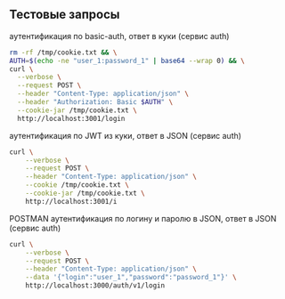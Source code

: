 ## Тестовые запросы

аутентификация по basic-auth, ответ в куки (сервис auth)
``` bash
rm -rf /tmp/cookie.txt && \
AUTH=$(echo -ne "user_1:password_1" | base64 --wrap 0) && \
curl \
  --verbose \
  --request POST \
  --header "Content-Type: application/json" \
  --header "Authorization: Basic $AUTH" \
  --cookie-jar /tmp/cookie.txt \
  http://localhost:3001/login

```

аутентификация по JWT из куки, ответ в JSON (сервис auth)
``` bash
curl \
    --verbose \
    --request POST \
    --header "Content-Type: application/json" \
    --cookie /tmp/cookie.txt \
    --cookie-jar /tmp/cookie.txt \
    http://localhost:3001/i

```

POSTMAN аутентификация по логину и паролю в JSON, ответ в JSON (сервис auth)
``` bash
curl \
    --verbose \
    --request POST \
    --header "Content-Type: application/json" \
    --data '{"login":"user_1","password":"password_1"}' \
    http://localhost:3000/auth/v1/login

```